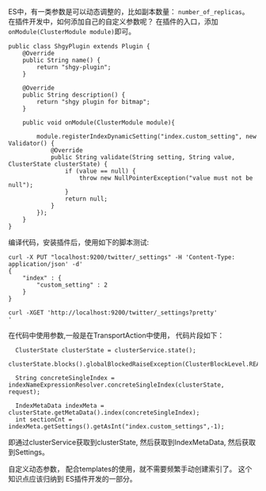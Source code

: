 ES中，有一类参数是可以动态调整的，比如副本数量： `number_of_replicas`。
在插件开发中，如何添加自己的自定义参数呢？
在插件的入口，添加`onModule(ClusterModule module)`即可。

```
public class ShgyPlugin extends Plugin {
    @Override
    public String name() {
        return "shgy-plugin";
    }

    @Override
    public String description() {
        return "shgy plugin for bitmap";
    }

    public void onModule(ClusterModule module){

        module.registerIndexDynamicSetting("index.custom_setting", new Validator() {
            @Override
            public String validate(String setting, String value, ClusterState clusterState) {
                if (value == null) {
                    throw new NullPointerException("value must not be null");
                }
                return null;
            }
        });
    }
}
```

编译代码，安装插件后，使用如下的脚本测试:
```
curl -X PUT "localhost:9200/twitter/_settings" -H 'Content-Type: application/json' -d'
{
    "index" : {
        "custom_setting" : 2
    }
}

curl -XGET 'http://localhost:9200/twitter/_settings?pretty'
'
```


在代码中使用参数,一般是在TransportAction中使用， 代码片段如下：
```
  ClusterState clusterState = clusterService.state();
  clusterState.blocks().globalBlockedRaiseException(ClusterBlockLevel.READ);

  String concreteSingleIndex = indexNameExpressionResolver.concreteSingleIndex(clusterState, request);

  IndexMetaData indexMeta = clusterState.getMetaData().index(concreteSingleIndex);
  int sectionCnt = indexMeta.getSettings().getAsInt("index.custom_settings",-1);
```

即通过clusterService获取到clusterState, 然后获取到IndexMetaData, 然后获取到Settings。


自定义动态参数， 配合templates的使用，就不需要频繁手动创建索引了。 这个知识点应该归纳到 ES插件开发的一部分。
